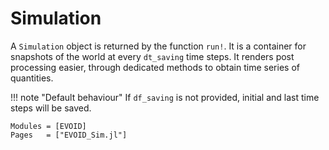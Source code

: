 # Simulation
A `Simulation` object is returned by the function `run!`. It is a container for snapshots of the world at every `dt_saving` time steps. It renders post processing easier, through dedicated methods to obtain time series of quantities.


!!! note "Default behaviour"
    If `df_saving` is not provided, initial and last time steps will be saved.




```@autodocs
Modules = [EVOID]
Pages   = ["EVOID_Sim.jl"]
```
